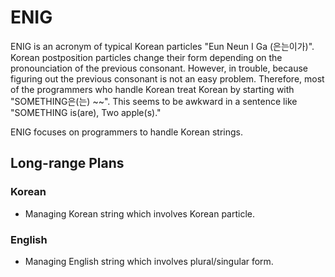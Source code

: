 ENIG
====

ENIG is an acronym of typical Korean particles "Eun Neun I Ga (은는이가)".
Korean postposition particles change their form depending on the pronounciation of the previous consonant.
However, in trouble, because figuring out the previous consonant is not an easy problem.
Therefore, most of the programmers who handle Korean treat Korean by starting with "SOMETHING은(는) ~~".
This seems to be awkward in a sentence like "SOMETHING is(are), Two apple(s)."

ENIG focuses on programmers to handle Korean strings.

## Long-range Plans

### Korean

* Managing Korean string which involves Korean particle.

### English

* Managing English string which involves plural/singular form.
